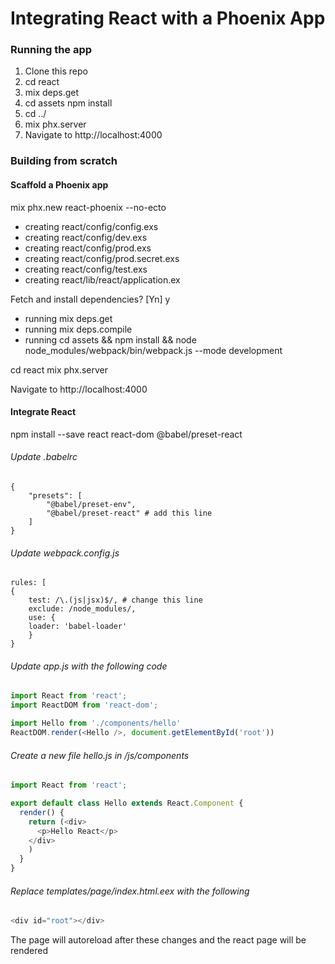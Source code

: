 # Integrating React with a Phoenix App


### Running the app

1. Clone this repo
2. cd react
3. mix deps.get
4. cd assets npm install
5. cd ../
6. mix phx.server
7. Navigate to  http://localhost:4000

### Building from scratch

#### Scaffold a Phoenix app

mix phx.new react-phoenix --no-ecto

* creating react/config/config.exs
* creating react/config/dev.exs
* creating react/config/prod.exs
* creating react/config/prod.secret.exs
* creating react/config/test.exs
* creating react/lib/react/application.ex

Fetch and install dependencies? [Yn] y
* running mix deps.get
* running mix deps.compile
* running cd assets && npm install && node node_modules/webpack/bin/webpack.js --mode development

cd react
mix phx.server

Navigate to  http://localhost:4000

#### Integrate React 

npm install --save react react-dom @babel/preset-react

###### Update .babelrc

```text
{
    "presets": [
        "@babel/preset-env",
        "@babel/preset-react" # add this line
    ]
}
```

###### Update webpack.config.js 

```text
rules: [
{
    test: /\.(js|jsx)$/, # change this line
    exclude: /node_modules/,
    use: {
    loader: 'babel-loader'
    }
}
```

###### Update app.js with the following code 

```js
import React from 'react';
import ReactDOM from 'react-dom';

import Hello from './components/hello'
ReactDOM.render(<Hello />, document.getElementById('root'))
```


###### Create a new file hello.js in /js/components 

```js
import React from 'react';

export default class Hello extends React.Component {
  render() {
    return (<div>
      <p>Hello React</p>
    </div>
    )
  }
}
```

###### Replace templates/page/index.html.eex with the following

```js
<div id="root"></div>
```

The page will autoreload after these changes and the react page will be rendered
